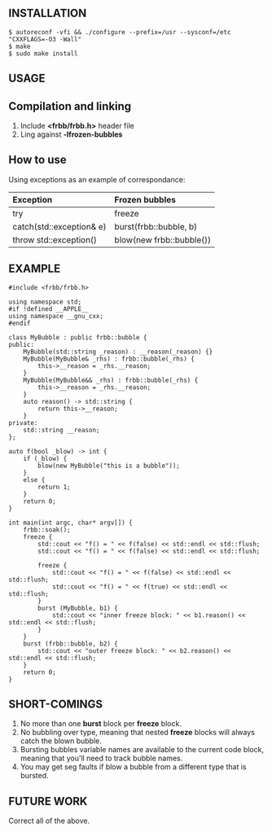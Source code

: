 INSTALLATION
------------
```
$ autoreconf -vfi && ./configure --prefix=/usr --sysconf=/etc "CXXFLAGS=-O3 -Wall"
$ make
$ sudo make install
```

USAGE
-----

## Compilation and linking

1. Include **<frbb/frbb.h>** header file
2. Ling against **-lfrozen-bubbles**

## How to use

Using exceptions as an example of correspondance:

| Exception                | Frozen bubbles           |
|:------------------------ |:------------------------ |
| try                      | freeze                   |
| catch(std::exception& e) | burst(frbb::bubble, b)   |
| throw std::exception()   | blow(new frbb::bubble()) |

EXAMPLE
--------

```
#include <frbb/frbb.h>

using namespace std;
#if !defined __APPLE__
using namespace __gnu_cxx;
#endif

class MyBubble : public frbb::bubble {
public:
	MyBubble(std::string _reason) : __reason(_reason) {}
	MyBubble(MyBubble& _rhs) : frbb::bubble(_rhs) {
		this->__reason = _rhs.__reason;
	}
	MyBubble(MyBubble&& _rhs) : frbb::bubble(_rhs) {
		this->__reason = _rhs.__reason;
	}
	auto reason() -> std::string {
		return this->__reason;
	}
private:
	std::string __reason;
};

auto f(bool _blow) -> int {
	if (_blow) {
		blow(new MyBubble("this is a bubble"));
	}
	else {
		return 1;
	}
	return 0;
}

int main(int argc, char* argv[]) {
	frbb::soak();
	freeze {
		std::cout << "f() = " << f(false) << std::endl << std::flush;
		std::cout << "f() = " << f(false) << std::endl << std::flush;

		freeze {
			std::cout << "f() = " << f(false) << std::endl << std::flush;
			std::cout << "f() = " << f(true) << std::endl << std::flush;
		}
		burst (MyBubble, b1) {
			std::cout << "inner freeze block: " << b1.reason() << std::endl << std::flush;
		}
	}
	burst (frbb::bubble, b2) {
		std::cout << "outer freeze block: " << b2.reason() << std::endl << std::flush;
	}
	return 0;
}
```

SHORT-COMINGS
--------------

1. No more than one **burst** block per **freeze** block.
2. No bubbling over type, meaning that nested **freeze** blocks will always
   catch the blown bubble.
2. Bursting bubbles variable names are available to the current code block,
   meaning that you'll need to track bubble names.
3. You may get seg faults if blow a bubble from a different type that is
   bursted.

FUTURE WORK
-----------

Correct all of the above.
